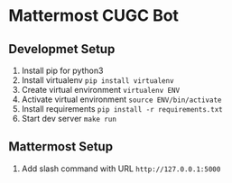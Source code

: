 # Mattermost CUGC Bot
## Developmet Setup
1. Install pip for python3
2. Install virtualenv `pip install virtualenv`
3. Create virtual environment `virtualenv ENV`
4. Activate virtual environment `source ENV/bin/activate`
5. Install requirements `pip install -r requirements.txt`
6. Start dev server `make run`

## Mattermost Setup
1. Add slash command with URL `http://127.0.0.1:5000`